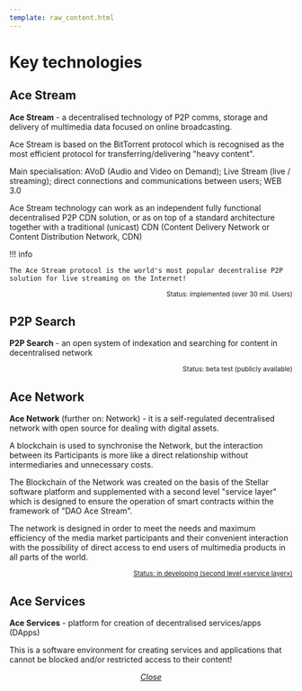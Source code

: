 ```yaml
---
template: raw_content.html
---
```


# Key technologies

## Ace Stream
**Ace Stream** - a decentralised technology of P2P comms, storage and delivery of multimedia data focused on online broadcasting. 

Ace Stream is based on the BitTorrent protocol which is recognised as the most efficient protocol for transferring/delivering "heavy content".

Main specialisation: AVoD (Audio and Video on Demand); Live Stream (live / streaming); direct connections and communications between users; WEB 3.0

Ace Stream technology can work as an independent fully functional decentralised P2P CDN solution, or as on top of a standard architecture together with a traditional (unicast) CDN (Content Delivery Network or Content Distribution Network, CDN)

!!! info

    The Ace Stream protocol is the world's most popular decentralise P2P solution for live streaming on the Internet!

<p style="text-align: right">
    <small>
        Status: implemented (over 30 mil. Users)
        <!-- TODO: link to the docs -->
    </small>
</p>


## P2P Search

**P2P Search** - an open system of indexation and searching for content in decentralised network

<p style="text-align: right">
    <small>
        Status: beta test (publicly available)
        <!-- TODO: link to the docs -->
    </small>
</p>


## Ace Network

**Ace Network** (further on: Network) - it is a self-regulated decentralised network with open source for dealing with digital assets.

A blockchain is used to synchronise the Network, but the interaction between its Participants is more like a direct relationship without intermediaries and unnecessary costs.

The Blockchain of the Network was created on the basis of the Stellar software platform and supplemented with a second level "service layer" which is designed to ensure the operation of smart contracts within the framework of "DAO Ace Stream".

The network is designed in order to meet the needs and maximum efficiency of the media market participants and their convenient interaction with the possibility of direct access to end users of multimedia products in all parts of the world.

<p style="text-align: right">
    <small>
        <a href="../../../get-started/intro">Status: in developing (second level «service layer»)</a>
    </small>
</p>


## Ace Services

**Ace Services** - platform for creation of decentralised services/apps (DApps) 

This is a software environment for creating services and applications that cannot be blocked and/or restricted access to their content!

<p style="text-align: center">
    <em>
        <a class="md-button mdx-button--transparent-light close-popup-inner" href="#">
            Close
        </a>
    </em>
</p>
